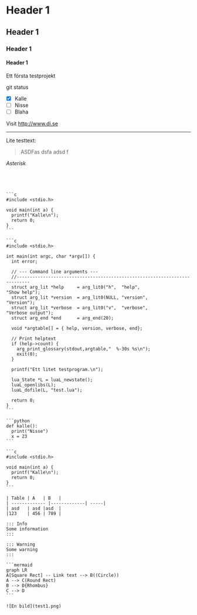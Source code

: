 # Header 1
## Header 1
### Header 1
#### Header 1

Ett första testprojekt

git status
- [x] Kalle
- [ ] Nisse
- [ ] Blaha

Visit http://www.di.se

---
Lite testtext:
> ASDFas dsfa adsd f

*Asterisk*

~~~Genomstruket~~~




```c
#include <stdio.h>

void main(int a) {
  printf("Kalle\n");
  return 0;
}
```

```c 
#include <stdio.h>

int main(int argc, char *argv[]) {
  int error;

  // --- Command line arguments ---
  //---------------------------------------------------------------------------
  struct arg_lit *help     = arg_lit0("h",  "help",                  "Show help");
  struct arg_lit *version  = arg_lit0(NULL, "version",               "Version");
  struct arg_lit *verbose  = arg_lit0("v",  "verbose",               "Verbose output");
  struct arg_end *end      = arg_end(20);

  void *argtable[] = { help, version, verbose, end};

  // Print helptext
  if (help->count) {
    arg_print_glossary(stdout,argtable,"  %-30s %s\n");
    exit(0);
  }

  printf("Ett litet testprogram.\n");

  lua_State *L = luaL_newstate();
  luaL_openlibs(L);
  luaL_dofile(L, "test.lua");

  return 0;
}
```

```python
def kalle():
  print("Nisse")
  x = 23
```

```c
#include <stdio.h>

void main(int a) {
  printf("Kalle\n");
  return 0;
}
```

| Table | A   | B   |
| ------------- |-------------| -----|
| asd   | asd |asd  |
|123    | 456 | 789 |

::: Info
Some information
:::

::: Warning
Some warning
:::

```mermaid
graph LR
A[Square Rect] -- Link text --> B((Circle))
A --> C(Round Rect)
B --> D{Rhombus}
C --> D
```

![En bild](test1.png)

